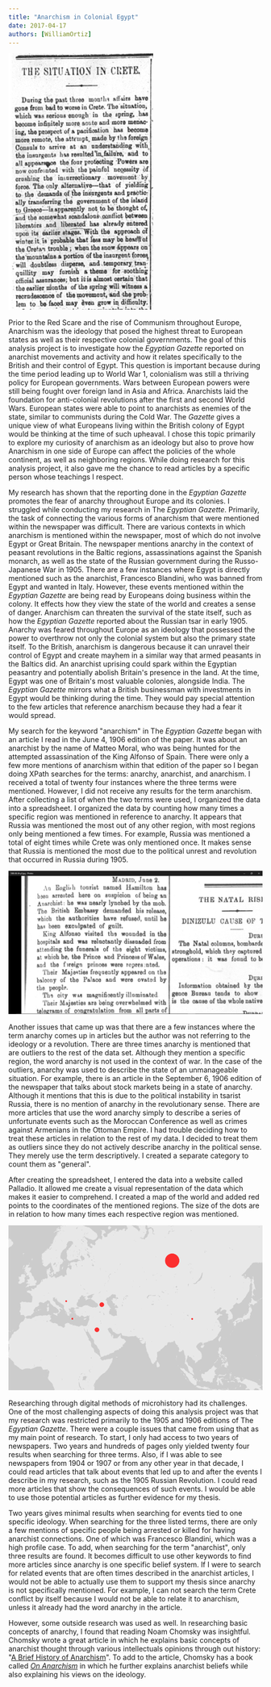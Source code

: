 ```yaml
---
title: "Anarchism in Colonial Egypt"
date: 2017-04-17
authors: [WilliamOrtiz]
---
```

![ortizCrete](ortizCrete.png)

Prior to the Red Scare and the rise of Communism throughout Europe, Anarchism was the ideology that posed the highest threat to European states as well as their respective colonial governments. The goal of this analysis project is to investigate how the *Egyptian Gazette* reported on anarchist movements and activity and how it relates specifically to the British and their control of Egypt. This question is important because during the time period leading up to World War 1, colonialism was still a thriving policy for European governments. Wars between European powers were still being fought over foreign land in Asia and Africa. Anarchists laid the foundation for anti-colonial revolutions after the first and second World Wars. European states were able to point to anarchists as enemies of the state, similar to communists during the Cold War. The *Gazette* gives a unique view of what Europeans living within the British colony of Egypt would be thinking at the time of such upheaval. I chose this topic primarily to explore my curiosity of anarchism as an ideology but also to prove how Anarchism in one side of Europe can affect the policies of the whole continent, as well as neighboring regions. While doing research for this analysis project, it also gave me the chance to read articles by a specific person whose teachings I respect.

My research has shown that the reporting done in the *Egyptian Gazette* promotes the fear of anarchy throughout Europe and its colonies. I struggled while conducting my research in The *Egyptian Gazette*. Primarily, the task of connecting the various forms of anarchism that were mentioned within the newspaper was difficult. There are various contexts in which anarchism is mentioned within the newspaper, most of which do not involve Egypt or Great Britain. The newspaper mentions anarchy in the context of peasant revolutions in the Baltic regions, assassinations against the Spanish monarch, as well as the state of the Russian government during the Russo-Japanese War in 1905. There are a few instances where Egypt is directly mentioned such as the anarchist, Francesco Blandini, who was banned from Egypt and wanted in Italy. However, these events mentioned within the *Egyptian Gazette* are being read by Europeans doing business within the colony. It effects how they view the state of the world and creates a sense of danger. Anarchism can threaten the survival of the state itself, such as how the *Egyptian Gazette* reported about the Russian tsar in early 1905. Anarchy was feared throughout Europe as an ideology that possessed the power to overthrow not only the colonial system but also the primary state itself. To the British, anarchism is dangerous because it can unravel their control of Egypt and create mayhem in a similar way that armed peasants in the Baltics did. An anarchist uprising could spark within the Egyptian peasantry and potentially abolish Britain's presence in the land. At the time, Egypt was one of Britain's most valuable colonies, alongside India. The *Egyptian Gazette* mirrors what a British businessman with investments in Egypt would be thinking during the time. They would pay special attention to the few articles that reference anarchism because they had a fear it would spread.

My search for the keyword "anarchism" in The *Egyptian Gazette* began with an article I read in the June 4, 1906 edition of the paper. It was about an anarchist by the name of Matteo Moral, who was being hunted for the attempted assassination of the King Alfonso of Spain. There were only a few more mentions of anarchism within that edition of the paper so I began doing XPath searches for the terms: anarchy, anarchist, and anarchism. I received a total of twenty four instances where the three terms were mentioned. However, I did not receive any results for the term anarchism. After collecting a list of when the two terms were used, I organized the data into a spreadsheet. I organized the data by counting how many times a specific region was mentioned in reference to anarchy. It appears that Russia was mentioned the most out of any other region, with most regions only being mentioned a few times. For example, Russia was mentioned a total of eight times while Crete was only mentioned once. It makes sense that Russia is mentioned the most due to the political unrest and revolution that occurred in Russia during 1905.

![Anarchist Arrested](Anarchist-Arrested.png)

Another issues that came up was that there are a few instances where the term anarchy comes up in articles but the author was not referring to the ideology or a revolution. There are three times anarchy is mentioned that are outliers to the rest of the data set. Although they mention a specific region, the word anarchy is not used in the context of war. In the case of the outliers, anarchy was used to describe the state of an unmanageable situation. For example, there is an article in the September 6, 1906 edition of the newspaper that talks about stock markets being in a state of anarchy. Although it mentions that this is due to the political instability in tsarist Russia, there is no mention of anarchy in the revolutionary sense. There are more articles that use the word anarchy simply to describe a series of unfortunate events such as the Moroccan Conference as well as crimes against Armenians in the Ottoman Empire. I had trouble deciding how to treat these articles in relation to the rest of my data. I decided to treat them as outliers since they do not actively describe anarchy in the political sense. They merely use the term descriptively. I created a separate category to count them as "general".

After creating the spreadsheet, I entered the data into a website called Palladio. It allowed me create a visual representation of the data which makes it easier to comprehend. I created a map of the world and added red points to the coordinates of the mentioned regions. The size of the dots are in relation to how many times each
respective region was mentioned.

![Visual Representation](OrtizVisualRepresentation.png)

Researching through digital methods of microhistory had its challenges. One of the most challenging aspects of doing this analysis project was that my research was restricted primarily to the 1905 and 1906 editions of The *Egyptian Gazette*. There were a couple issues that came from using that as my main point of research. To start, I only had access to two years of newspapers. Two years and hundreds of pages only yielded twenty four results when searching for three terms. Also, if I was able to see newspapers from 1904 or 1907 or from any other year in that decade, I could read articles that talk about events that led up to and after the events I describe in my research, such as the 1905 Russian Revolution. I could read more articles that show the consequences of such events. I would be able to use those potential articles as further evidence for my thesis.

Two years gives minimal results when searching for events tied to one specific ideology. When searching for the three listed terms, there are only a few mentions of specific people being arrested or killed for having anarchist connections. One of which was Francesco Blandini, which was a high profile case. To add, when searching for the term "anarchist", only three results are found. It becomes difficult to use other keywords to find more articles since anarchy is one specific belief system. If I were to search for related events that are often times described in the anarchist articles, I would not be able to actually use them to support my thesis since anarchy is not specifically mentioned. For example, I can not search the term Crete conflict by itself because I would not be able to relate it to anarchism, unless it already had the word anarchy in the article.

However, some outside research was used as well. In researching basic concepts of anarchy, I found that reading Noam Chomsky was insightful. Chomsky wrote a great article in which he explains basic concepts of anarchist thought through various intellectuals opinions through out history: "[A Brief History of Anarchism](http://inthesetimes.com/article/16081/a_history_of_anarchism/)". To add to the article, Chomsky has a book called *[On Anarchism](https://www.yumpu.com/en/document/view/25655902/chomsky-on-anarchismpdf-zine-library)* in which he further explains anarchist beliefs while also explaining his views on the ideology.
